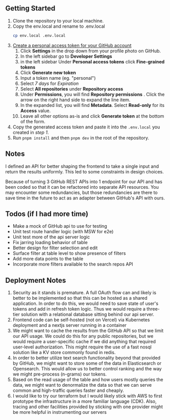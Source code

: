 ## Getting Started

1. Clone the repository to your local machine.
1. Copy the env.local and rename to .env.local 
   ```bash
   cp env.local .env.local
   ```
1. [Create a personal access token for your GitHub account](https://docs.github.com/en/authentication/keeping-your-account-and-data-secure/managing-your-personal-access-tokens#creating-a-fine-grained-personal-access-token)
   1. Click **Settings** in the drop down from your profile
      photo on GitHub.
   2. In the left sidebar go to **Developer Settings**
   3. in the left sidebar Under **Personal access tokens**
      click **Fine-grained tokens**
   4. Click **Generate new token**
   5. Input a token name (eg. "personal")
   6. Select *7 days* for *Expiration*
   7. Select **All repositories** under **Repository access**
   8. Under **Permissions**, you will find **Repository permissions** 
      . Click the arrow on the right hand side to expand the line item.
   9. In the expanded list, you will find **Metadata**.
      Select **Read-only** for its **Access** value.
   10. Leave all other options as-is and click **Generate token** at the bottom of the form.
1. Copy the generated access token and paste it into the `.env.local`
   you created in *step 1*.
1. Run `pnpm install` and then `pnpm dev` in the root of the repository.

## Notes
I defined an API for better shaping the frontend to take a
single input and return the results uniformly. This led to
some constraints in design choices.

Because of turning 3 GitHub REST APIs into 1 endpoint for
our API  and has been coded so that it can be
refactored into separate API resources. You may encounter
some redundancies, but those redundancies are there to save
time in the future to act as an adapter between GitHub's API
with ours.

## Todos (if I had more time)
- Make a mock of GitHub api to use for testing
- Unit test route handler logic (with MSW for e2e)
- Unit test more of the api server logic
- Fix jarring loading behavior of table
- Better design for filter selection and edit 
- Surface filter at table level to show presence of filters
- Add more data points to the table
- Incorporate more filters available to the search repos API

## Deployment Notes
1. Security as it stands is premature. A full OAuth flow can
   and likely is better to be implemented so that this can
   be hosted as a shared application. In order to do this,
   we would need to save state of user's tokens and add in
   refresh token logic. Thus we would require a three-tier
   solution with a relational database sitting behind our
   api server.
2. Frontend code can be self-hosted (not on Vercel) via
   Kubernetes deployment and a nextjs server running in a
   container
3. We might want to cache the results from the GitHub API so
   that we limit our API usage. We could do this for any
   public repositories, but we would require a user-specific cache
   if we did anything that required user-level
   authorization. This might require the use of a fast nosql
   solution like a KV store commonly found in redis.
3. In order to better utilize text search functionality
   beyond that provided by GitHub, we might want to store
   some of the data in Elasticsearch or Opensearch. This
   would allow us to better control ranking and the way we
   might pre-process (n-grams) our tokens.
4. Based on the read usage of the table and how users mostly
   queries the data, we might want to denormalize the data
   so that we can serve common and high-traffic queries
   faster and cheaply.
5. I would like to try our terraform but I would likely
   stick with AWS to first prototype the infrastructure in a
   more familiar language (CDK). Also, tracing and other
   facilities provided by sticking with one provider might
   be more helpful in instrumenting our servers 
